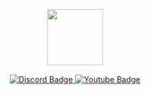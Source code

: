 <div id="header" align="center">
  <img src="https://cdn.discordapp.com/attachments/1036661975180124170/1048537715857174548/rag_symbol.png" width="100"/>
</div>

<br>

<div id="badges" align="center">
  <a href="(https://discordapp.com/users/638079978789011466)" target="-blank">
    <img src="https://img.shields.io/badge/Discord-7289da?logo=Discord&logoColor=white&style=for-the-badge" alt="Discord Badge"/>
  </a>
  <a href="https://www.youtube.com/@ragnarok2056" target="-blank">
    <img src="https://img.shields.io/badge/YouTube-red?style=for-the-badge&logo=youtube&logoColor=white" alt="Youtube Badge"/>
  </a>
</div>







<!---
XavRagnarok/XavRagnarok is a ✨ special ✨ repository because its `README.md` (this file) appears on your GitHub profile.
You can click the Preview link to take a look at your changes.
--->
